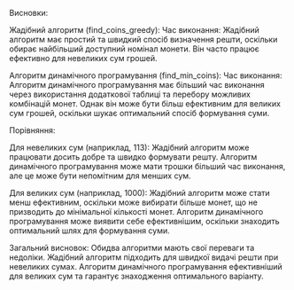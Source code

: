 
Висновки:

Жадібний алгоритм (find_coins_greedy):
Час виконання: Жадібний алгоритм має простий та швидкий спосіб визначення решти, оскільки обирає найбільший доступний номінал монети. Він часто працює ефективно для невеликих сум грошей.

Алгоритм динамічного програмування (find_min_coins):
Час виконання: Алгоритм динамічного програмування має більший час виконання через використання додаткової таблиці та перебору можливих комбінацій монет. Однак він може бути більш ефективним для великих сум грошей, оскільки шукає оптимальний спосіб формування суми.

Порівняння:

Для невеликих сум (наприклад, 113):
Жадібний алгоритм може працювати досить добре та швидко формувати решту.
Алгоритм динамічного програмування може мати трошки більший час виконання, але це може бути непомітним для менших сум.

Для великих сум (наприклад, 1000):
Жадібний алгоритм може стати менш ефективним, оскільки може вибирати більше монет, що не призводить до мінімальної кількості монет.
Алгоритм динамічного програмування може виявити себе ефективнішим, оскільки знаходить оптимальний шлях для формування суми.

Загальний висновок:
Обидва алгоритми мають свої переваги та недоліки.
Жадібний алгоритм підходить для швидкої видачі решти при невеликих сумах.
Алгоритм динамічного програмування ефективніший для великих сум та гарантує знаходження оптимального варіанту.
